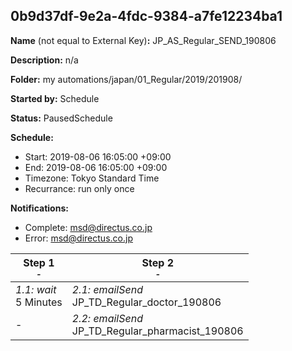 ## 0b9d37df-9e2a-4fdc-9384-a7fe12234ba1

**Name** (not equal to External Key)**:** JP_AS_Regular_SEND_190806

**Description:** n/a

**Folder:** my automations/japan/01_Regular/2019/201908/

**Started by:** Schedule

**Status:** PausedSchedule

**Schedule:**

* Start: 2019-08-06 16:05:00 +09:00
* End: 2019-08-06 16:05:00 +09:00
* Timezone: Tokyo Standard Time
* Recurrance: run only once

**Notifications:**

* Complete: msd@directus.co.jp
* Error: msd@directus.co.jp

| Step 1<br>_<small>-</small>_ | Step 2<br>_<small>-</small>_ |
| --- | --- |
| _1.1: wait_<br>5 Minutes | _2.1: emailSend_<br>JP_TD_Regular_doctor_190806 |
| - | _2.2: emailSend_<br>JP_TD_Regular_pharmacist_190806 |
